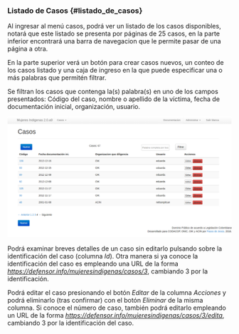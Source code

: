 ### Listado de Casos  {#listado_de_casos}
 
Al ingresar al menú casos, podrá ver un listado de los casos disponibles, notará 
que este listado se presenta por páginas de 25 casos, en la parte inferior encontrará 
una barra de navegacion que le permite pasar de una página a otra.

En la parte superior verá un botón para crear casos nuevos, un conteo de los casos 
listado y una caja de ingreso en la que puede especificar una o más palabras que 
permitén filtrar.

Se filtran los casos que contenga la(s) palabra(s) en uno de los campos presentados: 
Código del caso, nombre o apellido de la víctima, fecha de documentación inicial, 
organización, usuario.

![Listado de casos](img/lista_de_casos.png)

Podrá examinar breves detalles de un caso sin editarlo pulsando sobre la 
identificación del caso (columna *Id*). Otra manera si ya conoce la identificación 
del caso es empleando una URL de la forma 
    *https://defensor.info/mujeresindigenas/casos/3*, cambiando 3 por la identificación.

Podrá editar el caso presionando el botón *Editar* de la columna *Acciones* y podrá 
eliminarlo (tras confirmar) con el botón *Eliminar* de la misma columna. 
Si conoce el número de caso, también podrá editarlo empleando un URL de la 
forma *https://defensor.info/mujeresindigenas/casos/3/edita*, cambiando 3 por la 
identificación del caso.

